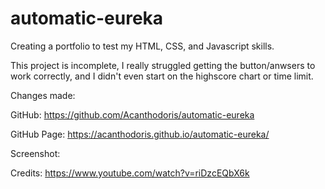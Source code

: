 # automatic-eureka
Creating a portfolio to test my HTML, CSS, and Javascript skills.

This project is incomplete, I really struggled getting the button/anwsers to work correctly, and I didn't even start on the highscore chart or time limit.

Changes made:

GitHub: https://github.com/Acanthodoris/automatic-eureka

GitHub Page: https://acanthodoris.github.io/automatic-eureka/

Screenshot:

Credits:
https://www.youtube.com/watch?v=riDzcEQbX6k